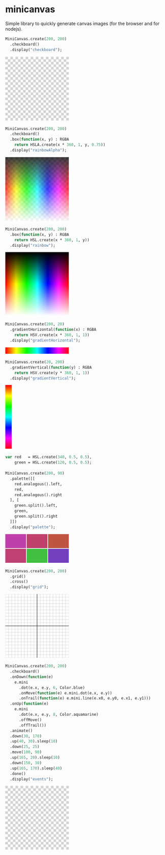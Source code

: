 # minicanvas

Simple library to quickly generate canvas images (for the browser and for nodejs).

```haxe
MiniCanvas.create(200, 200)
  .checkboard()
  .display("checkboard");
```

![checkboard](https://github.com/fponticelli/minicanvas/raw/master/images/checkboard.png?raw=true "checkboard")

```haxe
MiniCanvas.create(200, 200)
  .checkboard()
  .box(function(x, y) : RGBA
    return HSLA.create(x * 360, 1, y, 0.75))
  .display("rainbowAlpha");
```

![rainbow alpha](https://github.com/fponticelli/minicanvas/raw/master/images/rainbowAlpha.png?raw=true "rainbow alpha")

```haxe
MiniCanvas.create(200, 200)
  .box(function(x, y) : RGBA
    return HSL.create(x * 360, 1, y))
  .display("rainbow");
```

![rainbow](https://github.com/fponticelli/minicanvas/raw/master/images/rainbow.png?raw=true "rainbow")

```haxe
MiniCanvas.create(200, 20)
  .gradientHorizontal(function(x) : RGBA
    return HSV.create(x * 360, 1, 1))
  .display("gradientHorizontal");
```

![gradient horizontal](https://github.com/fponticelli/minicanvas/raw/master/images/gradientHorizontal.png?raw=true "gradient horizontal")

```haxe
MiniCanvas.create(20, 200)
  .gradientVertical(function(y) : RGBA
    return HSV.create(y * 360, 1, 1))
  .display("gradientVertical");
```

![gradient vertical](https://github.com/fponticelli/minicanvas/raw/master/images/gradientVertical.png?raw=true "gradient vertical")

```haxe
var red   = HSL.create(340, 0.5, 0.5),
    green = HSL.create(120, 0.5, 0.5);

MiniCanvas.create(200, 90)
  .palette([[
    red.analogous().left,
    red,
    red.analogous().right
  ], [
    green.split().left,
    green,
    green.split().right
  ]])
  .display("palette");
```

![color palette](https://github.com/fponticelli/minicanvas/raw/master/images/palette.png?raw=true "color palette")

```haxe
MiniCanvas.create(200, 200)
  .grid()
  .cross()
  .display("grid");
```

![grid](https://github.com/fponticelli/minicanvas/raw/master/images/grid.png?raw=true "grid")

```haxe
MiniCanvas.create(200, 200)
  .checkboard()
  .onDown(function(e)
    e.mini
      .dot(e.x, e.y, 6, Color.blue)
      .onMove(function(e) e.mini.dot(e.x, e.y))
      .onTrail(function(e) e.mini.line(e.x0, e.y0, e.x1, e.y1)))
  .onUp(function(e)
    e.mini
      .dot(e.x, e.y, 8, Color.aquamarine)
      .offMove()
      .offTrail())
  .animate()
  .down(30, 170)
  .up(40, 30).sleep(10)
  .down(25, 25)
  .move(100, 90)
  .up(165, 20).sleep(10)
  .down(150, 30)
  .up(165, 170).sleep(40)
  .done()
  .display("events");
```

![events](https://github.com/fponticelli/minicanvas/raw/master/images/events.gif?raw=true "events")